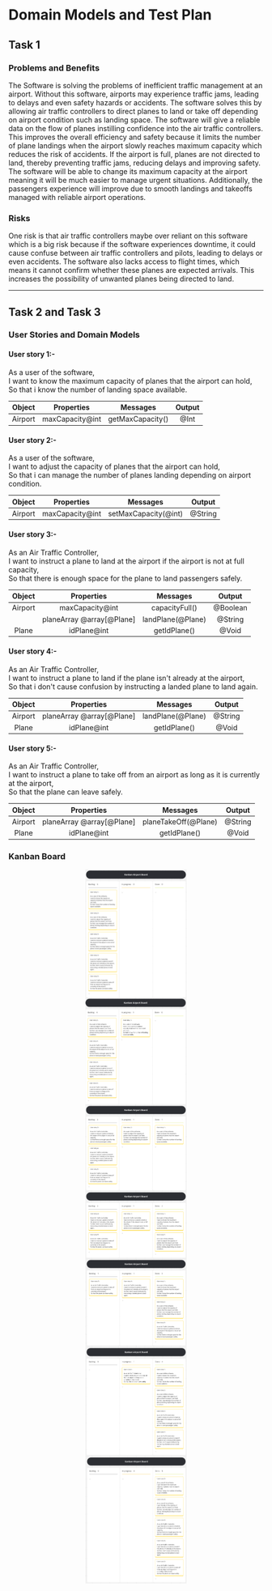 # Domain Models and Test Plan

## Task 1

### Problems and Benefits 
 The Software is solving the problems of inefficient traffic management at an airport. Without this software, airports may experience traffic jams, leading to delays and even safety hazards or accidents. The software solves this by allowing air traffic controllers to direct planes to land or take off depending on airport condition such as landing space. The software will give a reliable data on the flow of planes instilling confidence into the air traffic controllers. This improves the overall efficiency and safety because it limits the number of plane landings when the airport slowly reaches maximum capacity which reduces the risk of accidents. If the airport is full, planes are not directed to land, thereby preventing traffic jams, reducing delays and improving safety. The software will be able to change its maximum capacity at the airport meaning it will be much easier to manage urgent situations. Additionally, the passengers experience will improve due to smooth landings and takeoffs managed with reliable airport operations.

### Risks
One risk is that air traffic controllers maybe over reliant on this software which is a big risk because if the software experiences downtime, it could cause confuse between air traffic controllers and pilots, leading to delays or even accidents. The software also lacks access to flight times, which means it cannot confirm whether these planes are expected arrivals. This increases the possibility of unwanted planes being directed to land.

---
## Task 2 and Task 3

### User Stories and Domain Models

#### User story 1:-
As a user of the software, <br>
I want to know the maximum capacity of planes that the airport can hold, <br>
So that i know the number of landing space available. <br>

| Object  |   Properties    |     Messages     | Output |
| :-----: | :-------------: | :--------------: | :----: |
| Airport | maxCapacity@int | getMaxCapacity() |  @Int  |

#### User story 2:-
As a user of the software, <br>
I want to adjust the capacity of planes that the airport can hold, <br>
So that i can manage the number of planes landing depending on airport condition. <br>

| Object  |   Properties    |       Messages       | Output  |
| :-----: | :-------------: | :------------------: | :-----: |
| Airport | maxCapacity@int | setMaxCapacity(@int) | @String |

#### User story 3:-
As an Air Traffic Controller, <br>
I want to instruct a plane to land at the airport if the airport is not at full capacity, <br>
So that there is enough space for the plane to land passengers safely. <br>

| Object  |        Properties         |     Messages      |  Output  |
| :-----: | :-----------------------: | :---------------: | :------: |
| Airport |      maxCapacity@int      |  capacityFull()   | @Boolean |
|         | planeArray @array[@Plane] | landPlane(@Plane) | @String  |
|  Plane  |        idPlane@int        |   getIdPlane()    |  @Void   |

#### User story 4:-
As an Air Traffic Controller, <br>
I want to instruct a plane to land if the plane isn't already at the airport, <br>
So that i don't cause confusion by instructing a landed plane to land again. <br>

| Object  |        Properties         |     Messages      | Output  |
| :-----: | :-----------------------: | :---------------: | :-----: |
| Airport | planeArray @array[@Plane] | landPlane(@Plane) | @String |
|  Plane  |        idPlane@int        |   getIdPlane()    |  @Void  |

#### User story 5:-
As an Air Traffic Controller, <br>
I want to instruct a plane to take off from an airport as long as it is currently at the airport, <br>
So that the plane can leave safely. <br>

| Object  |        Properties         |       Messages       | Output  |
| :-----: | :-----------------------: | :------------------: | :-----: |
| Airport | planeArray @array[@Plane] | planeTakeOff(@Plane) | @String |
|  Plane  |        idPlane@int        |     getIdPlane()     |  @Void  |

### Kanban Board
<img src="kanban-board-start.png" width="200" style="display: block; margin: 0 auto" />
<img src="kanban-board-US1-in-progress.png" width="200" style="display: block; margin: 0 auto"/>
<img src="kanban-board-US1-complete-US2-in-progress.png" width="200" style="display: block; margin: 0 auto"/>
<img src="kanban-board-US2-complete-US3-in-progress.png" width="200" style="display: block; margin: 0 auto"/>
<img src="kanban-board-US3-complete-US4-in-progress.png" width="200" style="display: block; margin: 0 auto"/>
<img src="kanban-board-US4-complete-US5-in-progress.png" width="200" style="display: block; margin: 0 auto"/>
<img src="kanban-board-complete.png" width="200" style="display: block; margin: 0 auto"/>